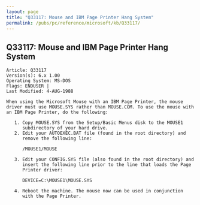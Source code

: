 ```yaml
---
layout: page
title: "Q33117: Mouse and IBM Page Printer Hang System"
permalink: /pubs/pc/reference/microsoft/kb/Q33117/
---
```


## Q33117: Mouse and IBM Page Printer Hang System

	Article: Q33117
	Version(s): 6.x 1.00
	Operating System: MS-DOS
	Flags: ENDUSER |
	Last Modified: 4-AUG-1988
	
	When using the Microsoft Mouse with an IBM Page Printer, the mouse
	driver must use MOUSE.SYS rather than MOUSE.COM. To use the mouse with
	an IBM Page Printer, do the following:
	
	   1. Copy MOUSE.SYS from the Setup/Basic Menus disk to the MOUSE1
	      subdirectory of your hard drive.
	   2. Edit your AUTOEXEC.BAT file (found in the root directory) and
	      remove the following line:
	
	      /MOUSE1/MOUSE
	
	   3. Edit your CONFIG.SYS file (also found in the root directory) and
	      insert the following line prior to the line that loads the Page
	      Printer driver:
	
	      DEVICE=C:\MOUSE1\MOUSE.SYS
	
	   4. Reboot the machine. The mouse now can be used in conjunction
	      with the Page Printer.
